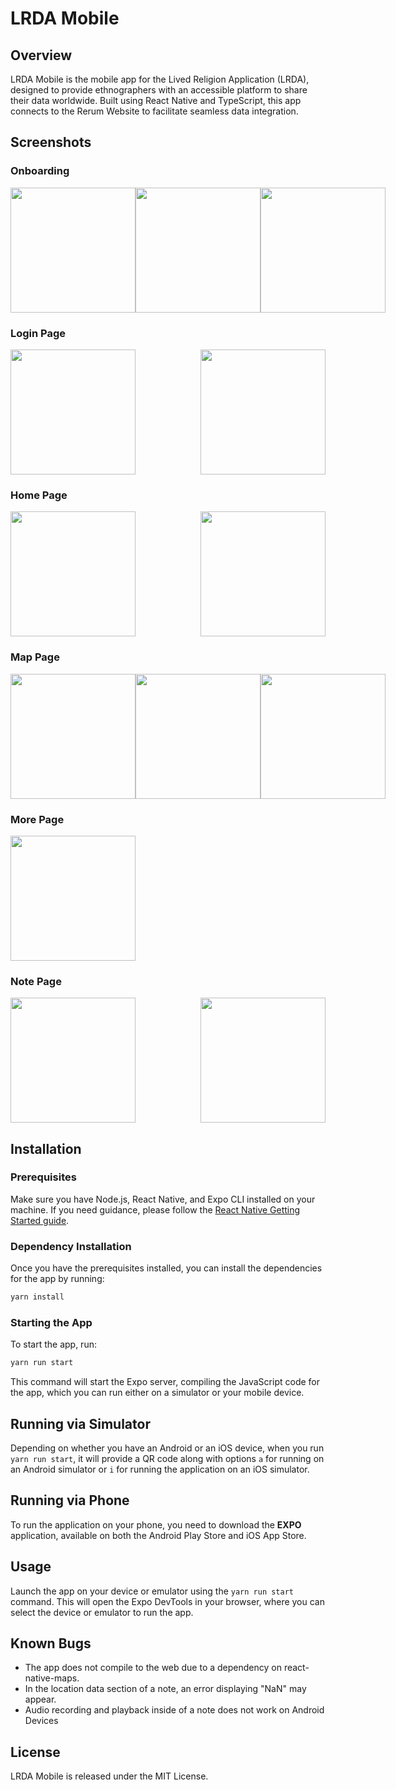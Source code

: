 # LRDA Mobile

## Overview
LRDA Mobile is the mobile app for the Lived Religion Application (LRDA), designed to provide ethnographers with an accessible platform to share their data worldwide. Built using React Native and TypeScript, this app connects to the Rerum Website to facilitate seamless data integration.

## Screenshots

### Onboarding
<div style="display: flex; justify-content: space-between;">
  <img src="./assets/demo_photos/IMG_9517.PNG" width="200">
  <img src="./assets/demo_photos/IMG_9518.PNG" width="200">
  <img src="./assets/demo_photos/IMG_9519.PNG" width="200">
</div>


### Login Page
<div style="display: flex; justify-content: space-between;">
  <img src="./assets/demo_photos/IMG_9520.PNG" width="200">
  <img src="./assets/demo_photos/IMG_9522.PNG" width="200">
</div>


### Home Page
<div style="display: flex; justify-content: space-between;">
  <img src="./assets/demo_photos/IMG_9523.PNG" width="200">
  <img src="./assets/demo_photos/IMG_9524.PNG" width="200">
</div>


### Map Page
<div style="display: flex; justify-content: space-between;">
  <img src="./assets/demo_photos/IMG_9525.PNG" width="200">
  <img src="./assets/demo_photos/IMG_9531.png" width="200">
  <img src="./assets/demo_photos/IMG_9533.PNG" width="200">
</div>

### More Page
<div style="display: flex; justify-content: space-between;">
  <img src="./assets/demo_photos/IMG_9528.PNG" width="200">
</div>

### Note Page
<div style="display: flex; justify-content: space-between;">
  <img src="./assets/demo_photos/IMG_9529.PNG" width="200">
  <img src="./assets/demo_photos/IMG_9530.PNG" width="200">
</div>


## Installation

### Prerequisites
Make sure you have Node.js, React Native, and Expo CLI installed on your machine. If you need guidance, please follow the [React Native Getting Started guide](https://reactnative.dev/docs/getting-started).

### Dependency Installation
Once you have the prerequisites installed, you can install the dependencies for the app by running:

```bash
yarn install
```

### Starting the App
To start the app, run:

```bash
yarn run start 
```

This command will start the Expo server, compiling the JavaScript code for the app, which you can run either on a simulator or your mobile device.

## Running via Simulator
Depending on whether you have an Android or an iOS device, when you run `yarn run start`, it will provide a QR code along with options `a` for running on an Android simulator or `i` for running the application on an iOS simulator.

## Running via Phone
To run the application on your phone, you need to download the **EXPO** application, available on both the Android Play Store and iOS App Store.

## Usage
Launch the app on your device or emulator using the `yarn run start` command. This will open the Expo DevTools in your browser, where you can select the device or emulator to run the app.

## Known Bugs
- The app does not compile to the web due to a dependency on react-native-maps.
- In the location data section of a note, an error displaying "NaN" may appear.
- Audio recording and playback inside of a note does not work on Android Devices

## License
LRDA Mobile is released under the MIT License.
